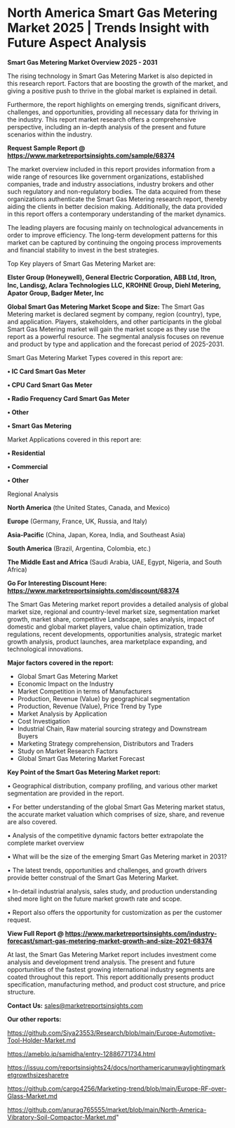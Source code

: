 # North America Smart Gas Metering Market 2025 | Trends Insight with Future Aspect Analysis

<Strong> Smart Gas Metering Market Overview 2025 - 2031</strong>

The rising technology in Smart Gas Metering Market is also depicted in this research report. Factors that are boosting the growth of the market, and giving a positive push to thrive in the global market is explained in detail.

Furthermore, the report highlights on emerging trends, significant drivers, challenges, and opportunities, providing all necessary data for thriving in the industry. This report market research offers a comprehensive perspective, including an in-depth analysis of the present and future scenarios within the industry.

<strong>Request Sample Report @ <a href=https://www.marketreportsinsights.com/sample/68374>https://www.marketreportsinsights.com/sample/68374</a></strong>

The market overview included in this report provides information from a wide range of resources like government organizations, established companies, trade and industry associations, industry brokers and other such regulatory and non-regulatory bodies. The data acquired from these organizations authenticate the Smart Gas Metering research report, thereby aiding the clients in better decision making. Additionally, the data provided in this report offers a contemporary understanding of the market dynamics.

The leading players are focusing mainly on technological advancements in order to improve efficiency. The long-term development patterns for this market can be captured by continuing the ongoing process improvements and financial stability to invest in the best strategies.

Top Key players of Smart Gas Metering Market are:

<strong>Elster Group (Honeywell), General Electric Corporation, ABB Ltd, Itron, Inc, Landisᦄ, Aclara Technologies LLC, KROHNE Group, Diehl Metering, Apator Group, Badger Meter, Inc</strong>

<strong><b>Global Smart Gas Metering Market Scope and Size:</b></strong>
The Smart Gas Metering market is declared segment by company, region (country), type, and application. Players, stakeholders, and other participants in the global Smart Gas Metering market will gain the market scope as they use the report as a powerful resource. The segmental analysis focuses on revenue and product by type and application and the forecast period of 2025-2031.

Smart Gas Metering Market Types covered in this report are:

<strong>• IC Card Smart Gas Meter

• CPU Card Smart Gas Meter

• Radio Frequency Card Smart Gas Meter

• Other

• Smart Gas Metering</strong>

Market Applications covered in this report are:

<strong>• Residential

• Commercial

• Other</strong> 

Regional Analysis

<strong>North America</strong> (the United States, Canada, and Mexico)

<strong>Europe</strong> (Germany, France, UK, Russia, and Italy)

<strong>Asia-Pacific</strong> (China, Japan, Korea, India, and Southeast Asia)

<strong>South America</strong> (Brazil, Argentina, Colombia, etc.)

<strong>The Middle East and Africa</strong> (Saudi Arabia, UAE, Egypt, Nigeria, and South Africa)

<strong>Go For Interesting Discount Here: <a href=https://www.marketreportsinsights.com/discount/68374>https://www.marketreportsinsights.com/discount/68374</a></strong>

The Smart Gas Metering market report provides a detailed analysis of global market size, regional and country-level market size, segmentation market growth, market share, competitive Landscape, sales analysis, impact of domestic and global market players, value chain optimization, trade regulations, recent developments, opportunities analysis, strategic market growth analysis, product launches, area marketplace expanding, and technological innovations.

<strong><b>Major factors covered in the report:</b></strong>
<ul>
  <li>Global Smart Gas Metering Market </li>
  <li>Economic Impact on the Industry</li>
  <li>Market Competition in terms of Manufacturers</li>
  <li>Production, Revenue (Value) by geographical segmentation</li>
  <li>Production, Revenue (Value), Price Trend by Type</li>
  <li>Market Analysis by Application</li>
  <li>Cost Investigation</li>
  <li>Industrial Chain, Raw material sourcing strategy and Downstream Buyers</li>
  <li>Marketing Strategy comprehension, Distributors and Traders</li>
  <li>Study on Market Research Factors</li>
  <li>Global Smart Gas Metering Market Forecast</li>
</ul>

<strong><b>Key Point of the Smart Gas Metering Market report:</b></strong>

• Geographical distribution, company profiling, and various other market segmentation are provided in the report.

• For better understanding of the global Smart Gas Metering market status, the accurate market valuation which comprises of size, share, and revenue are also covered.

• Analysis of the competitive dynamic factors better extrapolate the complete market overview

• What will be the size of the emerging Smart Gas Metering market in 2031?

• The latest trends, opportunities and challenges, and growth drivers provide better construal of the Smart Gas Metering Market.

• In-detail industrial analysis, sales study, and production understanding shed more light on the future market growth rate and scope.

• Report also offers the opportunity for customization as per the customer request.

<strong><b>View Full Report @ <a href=https://www.marketreportsinsights.com/industry-forecast/smart-gas-metering-market-growth-and-size-2021-68374>https://www.marketreportsinsights.com/industry-forecast/smart-gas-metering-market-growth-and-size-2021-68374</a></b></strong>


At last, the Smart Gas Metering Market report includes investment come analysis and development trend analysis. The present and future opportunities of the fastest growing international industry segments are coated throughout this report. This report additionally presents product specification, manufacturing method, and product cost structure, and price structure.

<strong>Contact Us:</strong>
sales@marketreportsinsights.com

<strong>Our other reports:</strong>

<a href=https://github.com/Siya23553/Research/blob/main/Europe-Automotive-Tool-Holder-Market.md>https://github.com/Siya23553/Research/blob/main/Europe-Automotive-Tool-Holder-Market.md</a>

<a href=https://ameblo.jp/samidha/entry-12886771734.html>https://ameblo.jp/samidha/entry-12886771734.html</a>

<a href=https://issuu.com/reportsinsights24/docs/northamericarunwaylightingmarketgrowthsizesharetre>https://issuu.com/reportsinsights24/docs/northamericarunwaylightingmarketgrowthsizesharetre</a>

<a href=https://github.com/cargo4256/Marketing-trend/blob/main/Europe-RF-over-Glass-Market.md>https://github.com/cargo4256/Marketing-trend/blob/main/Europe-RF-over-Glass-Market.md</a>

<a href=https://github.com/anurag765555/market/blob/main/North-America-Vibratory-Soil-Compactor-Market.md>https://github.com/anurag765555/market/blob/main/North-America-Vibratory-Soil-Compactor-Market.md</a>"
